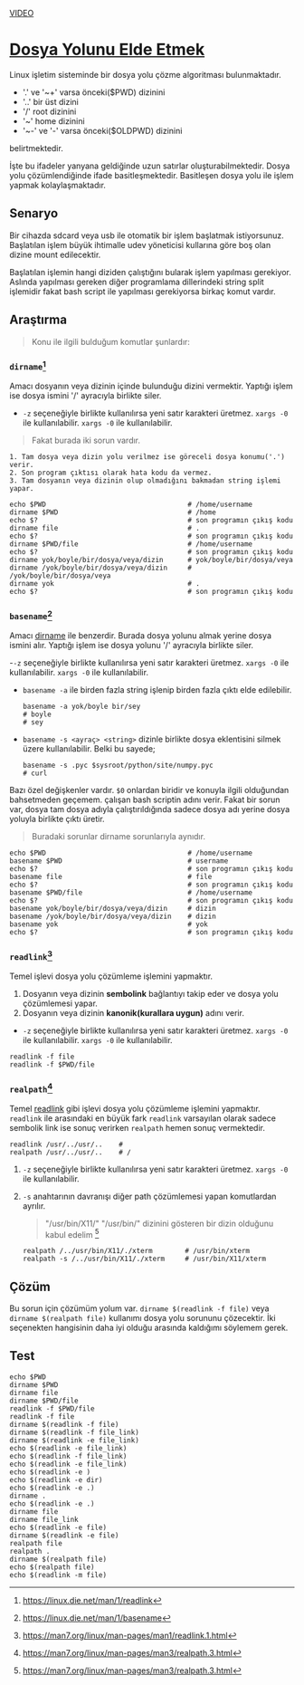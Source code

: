 [VIDEO](https://youtu.be/Cz_isoQFWL4)
# [Dosya Yolunu Elde Etmek](https://youtu.be/Cz_isoQFWL4)

Linux işletim sisteminde bir dosya yolu çözme algoritması bulunmaktadır. 

- '.' ve '~+' varsa önceki($PWD) dizinini
- '..' bir üst dizini
- '/' root dizinini
- '~' home dizinini
- '~-' ve '-' varsa önceki($OLDPWD) dizinini

belirtmektedir.

İşte bu ifadeler yanyana geldiğinde uzun satırlar oluşturabilmektedir. 
Dosya yolu çözümlendiğinde ifade basitleşmektedir.
Basitleşen dosya yolu ile işlem yapmak kolaylaşmaktadır.

## Senaryo

Bir cihazda sdcard veya usb ile otomatik bir işlem başlatmak istiyorsunuz.
Başlatılan işlem büyük ihtimalle udev yöneticisi kullarına göre boş olan dizine mount edilecektir.

Başlatılan işlemin hangi diziden çalıştığını bularak işlem yapılması gerekiyor.
Aslında yapılması gereken diğer programlama dillerindeki string split işlemidir
fakat bash script ile yapılması gerekiyorsa birkaç komut vardır.

## Araştırma

> Konu ile ilgili bulduğum komutlar şunlardır:

### `dirname`[^1]

Amacı dosyanın veya dizinin içinde bulunduğu dizini vermektir.
Yaptığı işlem ise dosya ismini '/' ayracıyla birlikte siler.

- `-z` seçeneğiyle birlikte kullanılırsa yeni satır karakteri üretmez. `xargs -0` ile kullanılabilir. `xargs -0` ile kullanılabilir.

> Fakat burada iki sorun vardır.

    1. Tam dosya veya dizin yolu verilmez ise göreceli dosya konumu('.') verir.
    2. Son program çıktısı olarak hata kodu da vermez.
    3. Tam dosyanın veya dizinin olup olmadığını bakmadan string işlemi yapar.

``` shell
echo $PWD                                   # /home/username
dirname $PWD                                # /home
echo $?                                     # son programın çıkış kodu
dirname file                                # .
echo $?                                     # son programın çıkış kodu
dirname $PWD/file                           # /home/username
echo $?                                     # son programın çıkış kodu
dirname yok/boyle/bir/dosya/veya/dizin      # yok/boyle/bir/dosya/veya
dirname /yok/boyle/bir/dosya/veya/dizin     # /yok/boyle/bir/dosya/veya
dirname yok                                 # .
echo $?                                     # son programın çıkış kodu
```

### `basename`[^2]

Amacı [dirname](DosyaYolu.md#dirname) ile benzerdir. Burada dosya yolunu almak yerine dosya ismini alır. 
Yaptığı işlem ise dosya yolunu '/' ayracıyla birlikte siler.

-`-z` seçeneğiyle birlikte kullanılırsa yeni satır karakteri üretmez. `xargs -0` ile kullanılabilir. `xargs -0` ile kullanılabilir.
- `basename -a` ile birden fazla string işlenip birden fazla çıktı elde edilebilir.

    ``` shell
    basename -a yok/boyle bir/sey
    # boyle
    # sey
    ```

- `basename -s <ayraç> <string>` dizinle birlikte dosya eklentisini silmek üzere kullanılabilir. Belki bu sayede;

    ``` shell
    basename -s .pyc $sysroot/python/site/numpy.pyc
    # curl
    ```

Bazı özel değişkenler vardır. `$0` onlardan biridir ve konuyla ilgili olduğundan bahsetmeden geçemem. çalışan bash scriptin adını verir. 
Fakat bir sorun var, dosya tam dosya adıyla çalıştırıldığında sadece dosya adı yerine dosya yoluyla birlikte çıktı üretir.

> Buradaki sorunlar dirname sorunlarıyla aynıdır.

``` shell
echo $PWD                                   # /home/username
basename $PWD                               # username
echo $?                                     # son programın çıkış kodu
basename file                               # file
echo $?                                     # son programın çıkış kodu
basename $PWD/file                          # /home/username
echo $?                                     # son programın çıkış kodu
basename yok/boyle/bir/dosya/veya/dizin     # dizin
basename /yok/boyle/bir/dosya/veya/dizin    # dizin
basename yok                                # yok
echo $?                                     # son programın çıkış kodu
```

### `readlink`[^3]

Temel işlevi dosya yolu çözümleme işlemini yapmaktır.

1. Dosyanın veya dizinin **sembolink** bağlantıyı takip eder ve dosya yolu çözümlemesi yapar.
2. Dosyanın veya dizinin **kanonik(kurallara uygun)** adını verir.

- `-z` seçeneğiyle birlikte kullanılırsa yeni satır karakteri üretmez. `xargs -0` ile kullanılabilir. `xargs -0` ile kullanılabilir.

```shell
readlink -f file
readlink -f $PWD/file
```

### `realpath`[^4]

Temel [readlink](DosyaYolu.md#readlink) gibi işlevi dosya yolu çözümleme işlemini yapmaktır. 
`readlink` ile arasındaki en büyük fark `readlink` varsayılan olarak sadece sembolik link ise sonuç verirken `realpath` hemen sonuç vermektedir.

``` shell
readlink /usr/../usr/..    #
realpath /usr/../usr/..    # /
```

1. `-z` seçeneğiyle birlikte kullanılırsa yeni satır karakteri üretmez. `xargs -0` ile kullanılabilir.
2. `-s` anahtarının davranışı diğer path çözümlemesi yapan komutlardan ayrılır.

    > "/usr/bin/X11/" "/usr/bin/" dizinini gösteren bir dizin olduğunu kabul edelim [^4]
    
    ``` shell
    realpath /../usr/bin/X11/./xterm        # /usr/bin/xterm
    realpath -s /../usr/bin/X11/./xterm     # /usr/bin/X11/xterm
    ```

## Çözüm

Bu sorun için çözümüm yolum var.
`dirname $(readlink -f file)` veya `dirname $(realpath file)` kullanımı dosya yolu sorununu çözecektir. 
İki seçenekten hangisinin daha iyi olduğu arasında kaldığımı söylemem gerek.

## Test

``` shell
echo $PWD
dirname $PWD
dirname file
dirname $PWD/file
readlink -f $PWD/file
readlink -f file
dirname $(readlink -f file)
dirname $(readlink -f file_link)
dirname $(readlink -e file_link)
echo $(readlink -e file_link)
echo $(readlink -f file_link)
echo $(readlink -e file_link)
echo $(readlink -e )
echo $(readlink -e dir)
echo $(readlink -e .)
dirname .
echo $(readlink -e .)
dirname file
dirname file_link
echo $(readlink -e file)
dirname $(readlink -e file)
realpath file
realpath .
dirname $(realpath file)
echo $(realpath file)
echo $(readlink -m file)
```

[^1]: <https://linux.die.net/man/1/readlink>
[^2]: <https://linux.die.net/man/1/basename>
[^3]: <https://man7.org/linux/man-pages/man1/readlink.1.html>
[^4]: <https://man7.org/linux/man-pages/man3/realpath.3.html>
